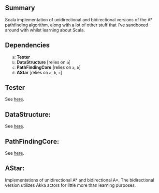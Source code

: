 ## Summary

Scala implementation of unidirectional and bidirectional versions of the A* pathfinding algorithm, along with a lot of other stuff that I've sandboxed around with whilst learning about Scala.

## Dependencies

&nbsp;&nbsp;&nbsp;&nbsp;&nbsp;&nbsp;`a`: **Tester**<br>
&nbsp;&nbsp;&nbsp;&nbsp;&nbsp;&nbsp;`b`: **DataStructure** [relies on `a`]<br>
&nbsp;&nbsp;&nbsp;&nbsp;&nbsp;&nbsp;`c`: **PathFindingCore** [relies on `a`, `b`]<br>
&nbsp;&nbsp;&nbsp;&nbsp;&nbsp;&nbsp;`d`: **AStar** [relies on `a`, `b`, `c`]

## Tester
See [here](https://github.com/TheBizzle/Tester).

## DataStructure:
See [here](https://github.com/TheBizzle/DataStructure).

## PathFindingCore:
See [here](https://github.com/TheBizzle/PathFindingCore).

## AStar:
Implementations of unidirectional A* and bidirectional A*.  The bidirectional version utilizes Akka actors for little more than learning purposes.
